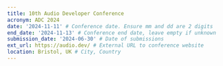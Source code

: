 ```yaml
---
title: 10th Audio Developer Conference
acronym: ADC 2024
date: '2024-11-11' # Conference date. Ensure mm and dd are 2 digits
end_date: '2024-11-13' # Conference end date, leave empty if unknown
submission_date: '2024-06-30' # Date of submissions
ext_url: https://audio.dev/ # External URL to conference website
location: Bristol, UK # City, Country
---
```

